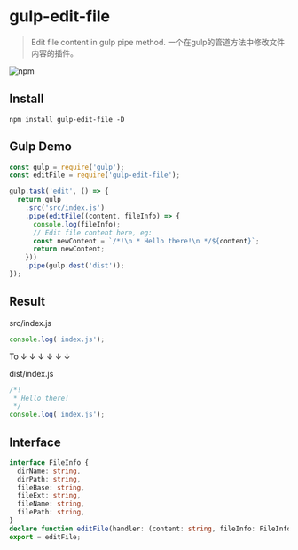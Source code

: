 # gulp-edit-file

> Edit file content in gulp pipe method.
> 一个在gulp的管道方法中修改文件内容的插件。

![npm](https://img.shields.io/npm/v/vite-plugin-modules.svg)

## Install
```
npm install gulp-edit-file -D
```

## Gulp Demo
```js
const gulp = require('gulp');
const editFile = require('gulp-edit-file');

gulp.task('edit', () => {
  return gulp
    .src('src/index.js')
    .pipe(editFile((content, fileInfo) => {
      console.log(fileInfo);
      // Edit file content here, eg:
      const newContent = `/*!\n * Hello there!\n */${content}`;
      return newContent;
    }))
    .pipe(gulp.dest('dist'));
});
```

## Result
src/index.js
```js
console.log('index.js');
```
To ↓ ↓ ↓ ↓ ↓ ↓

dist/index.js
```js
/*!
 * Hello there!
 */
console.log('index.js');
```

## Interface
```ts
interface FileInfo {
  dirName: string,
  dirPath: string,
  fileBase: string,
  fileExt: string,
  fileName: string,
  filePath: string,
}
declare function editFile(handler: (content: string, fileInfo: FileInfo) => string): NodeJS.ReadWriteStream;
export = editFile;
```
